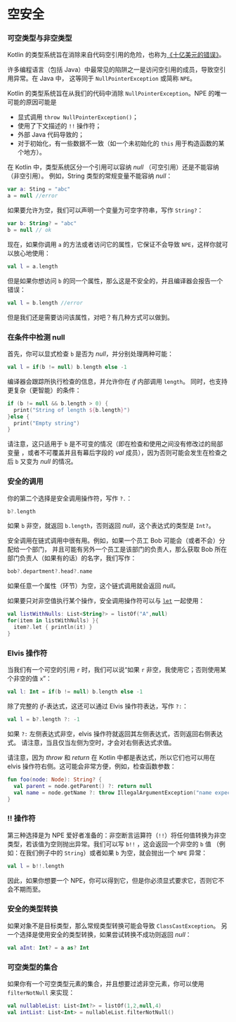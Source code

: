 # 空安全



### 可空类型与非空类型

Kotlin 的类型系统旨在消除来自代码空引用的危险，也称为[《十亿美元的错误》](http://en.wikipedia.org/wiki/Tony_Hoare#Apologies_and_retractions)。

许多编程语言（包括 Java）中最常见的陷阱之一是访问空引用的成员，导致空引用异常。在 Java 中， 这等同于 `NullPointerException` 或简称 `NPE`。

Kotlin 的类型系统旨在从我们的代码中消除 `NullPointerException`。NPE 的唯一可能的原因可能是

* 显式调用 `throw NullPointerException()`；
* 使用了下文描述的 `!!` 操作符；
* 外部 Java 代码导致的；
* 对于初始化，有一些数据不一致（如一个未初始化的 `this` 用于构造函数的某个地方）。

在 Kotlin 中，类型系统区分一个引用可以容纳 *null* （可空引用）还是不能容纳（非空引用）。 例如，String 类型的常规变量不能容纳 *null*：

``` kotlin
var a: Sting = "abc"
a = null //error
```

如果要允许为空，我们可以声明一个变量为可空字符串，写作 `String?`：

``` kotlin
var b: String? = "abc"
b = null // ok
```

现在，如果你调用 `a` 的方法或者访问它的属性，它保证不会导致 `NPE`，这样你就可以放心地使用：

``` kotlin
val l = a.length
```

但是如果你想访问 `b` 的同一个属性，那么这是不安全的，并且编译器会报告一个错误：

``` kotlin
val l = b.length //error
```

但是我们还是需要访问该属性，对吧？有几种方式可以做到。



### 在条件中检测 null

首先，你可以显式检查 `b` 是否为 *null*，并分别处理两种可能：

``` kotlin
val l = if(b != null) b.length else -1
```

编译器会跟踪所执行检查的信息，并允许你在 *if* 内部调用 `length`。 同时，也支持更复杂（更智能）的条件：

``` kotlin
if (b != null && b.length > 0) {
  print("String of length ${b.length}")
}else {
  print("Empty string")
}
```

请注意，这只适用于 `b` 是不可变的情况（即在检查和使用之间没有修改过的局部变量 ，或者不可覆盖并且有幕后字段的 *val* 成员），因为否则可能会发生在检查之后 `b` 又变为 *null* 的情况。



### 安全的调用

你的第二个选择是安全调用操作符，写作 `?.`：

``` kotlin
b?.length
```

如果 `b` 非空，就返回 `b.length`，否则返回 *null*，这个表达式的类型是 `Int?`。

安全调用在链式调用中很有用。例如，如果一个员工 Bob 可能会（或者不会）分配给一个部门， 并且可能有另外一个员工是该部门的负责人，那么获取 Bob 所在部门负责人（如果有的话）的名字，我们写作：

``` kotlin
bob?.department?.head?.name
```

如果任意一个属性（环节）为空，这个链式调用就会返回 *null*。

如果要只对非空值执行某个操作，安全调用操作符可以与 [`let`](https://kotlinlang.org/api/latest/jvm/stdlib/kotlin/let.html) 一起使用：

``` kotlin
val listWithNulls: List<String?> = listOf("A",null)
for(item in listWithNulls) }{
  item?.let { println(it) }
}
```



### Elvis 操作符

当我们有一个可空的引用 `r` 时，我们可以说“如果 `r` 非空，我使用它；否则使用某个非空的值 `x`”：

``` kotlin
val l: Int = if(b != null) b.length else -1
```

除了完整的 *if*-表达式，这还可以通过 Elvis 操作符表达，写作 `?:`：

``` kotlin
val l = b?.length ?: -1
```

如果 `?:` 左侧表达式非空，elvis 操作符就返回其左侧表达式，否则返回右侧表达式。 请注意，当且仅当左侧为空时，才会对右侧表达式求值。

请注意，因为 *throw* 和 *return* 在 Kotlin 中都是表达式，所以它们也可以用在 elvis 操作符右侧。这可能会非常方便，例如，检查函数参数：

``` kotlin
fun foo(node: Node): String? {
  val parent = node.getParent() ?: return null
  val name = node.getName ?: throw IllegalArgumentException("name expected")
}
```



### !! 操作符

第三种选择是为 NPE 爱好者准备的：非空断言运算符（`!!`）将任何值转换为非空类型，若该值为空则抛出异常。我们可以写 `b!!` ，这会返回一个非空的 `b` 值 （例如：在我们例子中的 `String`）或者如果 `b` 为空，就会抛出一个 `NPE` 异常：

``` kotlin
val l = b!!.length
```

因此，如果你想要一个 NPE，你可以得到它，但是你必须显式要求它，否则它不会不期而至。



### 安全的类型转换

如果对象不是目标类型，那么常规类型转换可能会导致 `ClassCastException`。 另一个选择是使用安全的类型转换，如果尝试转换不成功则返回 *null*：

``` kotlin
val aInt: Int? = a as? Int
```



### 可空类型的集合

如果你有一个可空类型元素的集合，并且想要过滤非空元素，你可以使用 `filterNotNull` 来实现：

``` kotlin
val nullableList: List<Int?> = listOf(1,2,null,4)
val intList: List<Int> = nullableList.filterNotNull()
```

